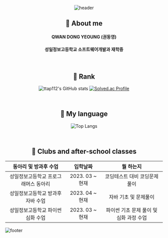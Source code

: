 <div align="center">

![header](https://capsule-render.vercel.app/api?type=waving&color=auto&height=300&section=header&text=Well%20Come&fontSize=90) 
 ## 💭 About me
 <h4>QWAN DONG YEOUNG (권동영)</h4>
 <h4>성일정보고등학교 소프트웨어개발과 재학중</h4>

<br/> 


## 📙 Rank  
![ttap112's GitHub stats](https://github-readme-stats.vercel.app/api?username=ttap112&show_icons=true&theme=synthwave) [![Solved.ac Profile](http://mazassumnida.wtf/api/generate_badge?boj=mirage)](https://solved.ac/mirage)

<br/>

## 💬  My language
![Top Langs](https://github-readme-stats.vercel.app/api/top-langs/?username=ttap112&layout=Demo&theme=synthwave)

<br/>
 
## 📃  Clubs and after-school classes

| 동아리 및 방과후 수업 | 입학날짜 | 뭘 하는지 |
|:--------:|:--------:|:--------:|
| 성일정보고등학교 프로그래머스 동아리 | 2023. 03 ~ 현재 | 코딩테스트 대비 코딩문제 풀이  |
| 성일정보고등학교 방과후 자바 수업 | 2023. 04 ~ 현재 | 자바 기초 및 문제풀이  |
| 성일정보고등학교 파이썬 심화 수업 | 2023. 03 ~ 현재 | 파이썬 기초 문제 풀이 및 심화 과정 수업  |
</div>

![footer](https://capsule-render.vercel.app/api?section=footer&type=waving&color=auto&height=150)
